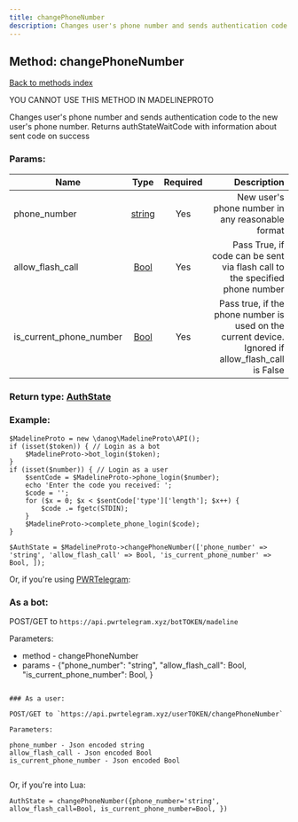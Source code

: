 ```yaml
---
title: changePhoneNumber
description: Changes user's phone number and sends authentication code to the new user's phone number. Returns authStateWaitCode with information about sent code on success
---
```

## Method: changePhoneNumber  
[Back to methods index](index.md)


YOU CANNOT USE THIS METHOD IN MADELINEPROTO


Changes user's phone number and sends authentication code to the new user's phone number. Returns authStateWaitCode with information about sent code on success

### Params:

| Name     |    Type       | Required | Description |
|----------|:-------------:|:--------:|------------:|
|phone\_number|[string](../types/string.md) | Yes|New user's phone number in any reasonable format|
|allow\_flash\_call|[Bool](../types/Bool.md) | Yes|Pass True, if code can be sent via flash call to the specified phone number|
|is\_current\_phone\_number|[Bool](../types/Bool.md) | Yes|Pass true, if the phone number is used on the current device. Ignored if allow_flash_call is False|


### Return type: [AuthState](../types/AuthState.md)

### Example:


```
$MadelineProto = new \danog\MadelineProto\API();
if (isset($token)) { // Login as a bot
    $MadelineProto->bot_login($token);
}
if (isset($number)) { // Login as a user
    $sentCode = $MadelineProto->phone_login($number);
    echo 'Enter the code you received: ';
    $code = '';
    for ($x = 0; $x < $sentCode['type']['length']; $x++) {
        $code .= fgetc(STDIN);
    }
    $MadelineProto->complete_phone_login($code);
}

$AuthState = $MadelineProto->changePhoneNumber(['phone_number' => 'string', 'allow_flash_call' => Bool, 'is_current_phone_number' => Bool, ]);
```

Or, if you're using [PWRTelegram](https://pwrtelegram.xyz):

### As a bot:

POST/GET to `https://api.pwrtelegram.xyz/botTOKEN/madeline`

Parameters:

* method - changePhoneNumber
* params - {"phone_number": "string", "allow_flash_call": Bool, "is_current_phone_number": Bool, }

```

### As a user:

POST/GET to `https://api.pwrtelegram.xyz/userTOKEN/changePhoneNumber`

Parameters:

phone_number - Json encoded string
allow_flash_call - Json encoded Bool
is_current_phone_number - Json encoded Bool


```

Or, if you're into Lua:

```
AuthState = changePhoneNumber({phone_number='string', allow_flash_call=Bool, is_current_phone_number=Bool, })
```

